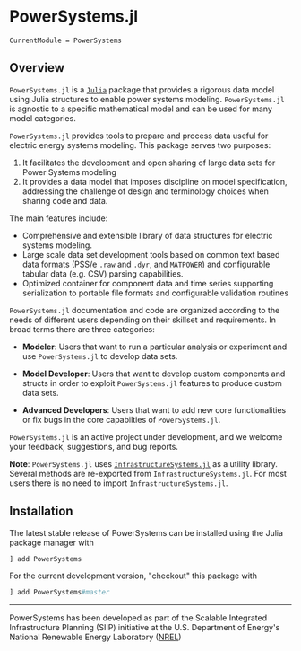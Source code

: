 # PowerSystems.jl

```@meta
CurrentModule = PowerSystems
```

## Overview

`PowerSystems.jl` is a [`Julia`](http://www.julialang.org) package that provides a rigorous
data model using Julia structures to enable power systems modeling. `PowerSystems.jl` is
agnostic to a specific mathematical model and can be used for many model categories.

`PowerSystems.jl` provides tools to prepare and process data useful
for electric energy systems modeling. This package serves two purposes:

1. It facilitates the development and open sharing of large data sets for Power Systems modeling
2. It provides a data model that imposes discipline on model specification, addressing the challenge of design and terminology choices when sharing code and data.

The main features include:

- Comprehensive and extensible library of data structures for electric systems modeling.
- Large scale data set development tools based on common text based data formats
  (PSS/e `.raw` and `.dyr`, and `MATPOWER`) and configurable tabular data (e.g. CSV)
  parsing capabilities.
- Optimized container for component data and time series supporting serialization to
  portable file formats and configurable validation routines

`PowerSystems.jl` documentation and code are organized according to the needs of different
users depending on their skillset and requirements. In broad terms there are three categories:

- **Modeler**: Users that want to run a particular analysis or experiment and use `PowerSystems.jl` to develop data sets.

- **Model Developer**: Users that want to develop custom components and structs in order to exploit `PowerSystems.jl` features to produce custom data sets.

- **Advanced Developers**: Users that want to add new core functionalities or fix bugs in the core capabilties of `PowerSystems.jl`.

`PowerSystems.jl` is an active project under development, and we welcome your feedback,
suggestions, and bug reports.

**Note**: `PowerSystems.jl` uses [`InfrastructureSystems.jl`](https://github.com/NREL-SIIP/InfrastructureSystems.jl)
as a utility library. Several methods are re-exported from `InfrastructureSystems.jl`.
For most users there is no need to import `InfrastructureSystems.jl`.

## Installation

The latest stable release of PowerSystems can be installed using the Julia package manager with

```julia
] add PowerSystems
```

For the current development version, "checkout" this package with

```julia
] add PowerSystems#master
```

------------
PowerSystems has been developed as part of the Scalable Integrated Infrastructure Planning
(SIIP) initiative at the U.S. Department of Energy's National Renewable Energy
Laboratory ([NREL](https://www.nrel.gov/))
